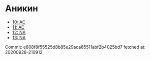 # Аникин
- [10: AC](10.md)
- [11: AC](11.md)
- [12: NA](12.md)
- [13: NA](13.md)

Commit: e808f8f55525d8b85e29aca65511abf2b4025bd7
 fetched at: 20200928-210912

